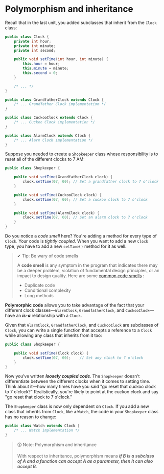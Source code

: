 # Polymorphism and inheritance

Recall that in the last unit, you added subclasses that inherit from the `Clock` class:

```java
public class Clock {
    private int hour;
    private int minute;
    private int second;

    public void setTime(int hour, int minute) {
        this.hour = hour;
        this.minute = minute;
        this.second = 0;
    }

    /* ... */
}

public class GrandfatherClock extends Clock {
    /* ... Grandfather Clock implementation */
}

public class CuckooClock extends Clock {
    /* ... Cuckoo Clock implementation */
}

public class AlarmClock extends Clock {
    /* ... Alarm Clock implementation */
}


```

Suppose you needed to create a `Shopkeeper` class whose responsibility is to reset all of the different clocks to 7 AM:

```java
public class Shopkeeper {

    public void setTime(GrandfatherClock clock) {
        clock.setTime(07, 00); // Set a grandfather clock to 7 o'clock
    }

    public void setTime(CuckooClock clock) {
        clock.setTime(07, 00); // Set a cuckoo clock to 7 o'clock
    }

    public void setTime(AlarmClock clock) {
        clock.setTime(07, 00); // Set an alarm clock to 7 o'clock
    }
}
```

Do you notice a _code smell_ here? You're adding a method for every type of `Clock`. Your code is _tightly coupled_. When you want to add a new `Clock` type, you have to add a new `setTime()` method for it as well.

>✔ Tip: Be wary of code smells
>
>A **code smell** is any symptom in the program that indicates there may be a deeper problem, violation of fundamental design principles, or an impact to design quality. Here are some [common code smells](https://blog.codinghorror.com/code-smells/) :
>
>-   Duplicate code
>-   Conditional complexity
>-   Long methods

**Polymorphic code** allows you to take advantage of the fact that your different clock classes—`AlarmClock`, `GrandfatherClock`, and `CuckooClock`—have an **_is-a_** relationship with a `Clock`.

Given that `AlarmClock`, `GrandfatherClock`, and `CuckooClock` are subclasses of `Clock`, you can write a single function that accepts a reference to a `Clock` while allowing any class that inherits from it too:

```java
public class Shopkeeper {

    public void setTime(Clock clock) {
        clock.setTime(07, 00);    // Set any clock to 7 o'clock
    }
}
```

Now you've written **_loosely coupled code_**. The `Shopkeeper` doesn't differentiate between the different clocks when it comes to setting time. Think about it—how many times have you said "go reset that cuckoo clock to 7 o'clock?" Realistically, you're likely to point at the cuckoo clock and say "go reset that clock to 7 o'clock."

The `Shopkeeper` class is now only dependent on `Clock`. If you add a new class that inherits from `Clock`, like a `Watch`, the code in your `Shopkeeper` class has no reason to change:

```java
public class Watch extends Clock {
    /* ... Watch implementation */
}
```

>🛈 Note: Polymorphism and inheritance
>
>With respect to inheritance, polymorphism means **_if B is a subclass of A and a function can accept A as a parameter, then it can also accept B_**.
